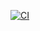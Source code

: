 [![CI](https://github.com/EdwardPhaniOS/EssentialFeed/actions/workflows/swift.yml/badge.svg?branch=main)](https://github.com/EdwardPhaniOS/EssentialFeed/actions/workflows/swift.yml)

